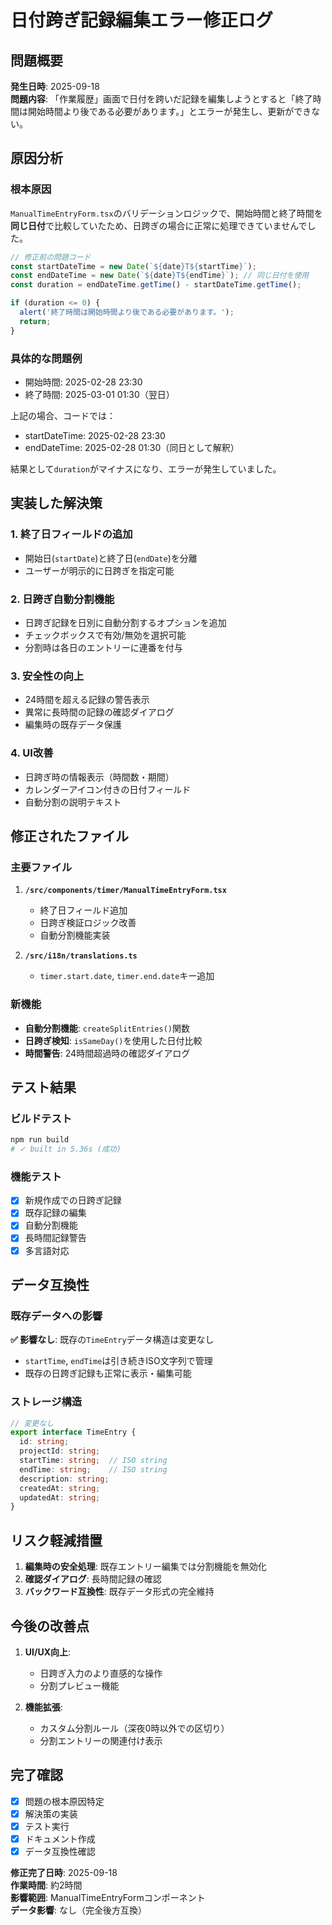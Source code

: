 # 日付跨ぎ記録編集エラー修正ログ

## 問題概要
**発生日時**: 2025-09-18  
**問題内容**: 「作業履歴」画面で日付を跨いだ記録を編集しようとすると「終了時間は開始時間より後である必要があります。」とエラーが発生し、更新ができない。

## 原因分析

### 根本原因
`ManualTimeEntryForm.tsx`のバリデーションロジックで、開始時間と終了時間を**同じ日付**で比較していたため、日跨ぎの場合に正常に処理できていませんでした。

```typescript
// 修正前の問題コード
const startDateTime = new Date(`${date}T${startTime}`);
const endDateTime = new Date(`${date}T${endTime}`); // 同じ日付を使用
const duration = endDateTime.getTime() - startDateTime.getTime();

if (duration <= 0) {
  alert('終了時間は開始時間より後である必要があります。');
  return;
}
```

### 具体的な問題例
- 開始時間: 2025-02-28 23:30
- 終了時間: 2025-03-01 01:30（翌日）

上記の場合、コードでは：
- startDateTime: 2025-02-28 23:30
- endDateTime: 2025-02-28 01:30（同日として解釈）

結果として`duration`がマイナスになり、エラーが発生していました。

## 実装した解決策

### 1. 終了日フィールドの追加
- 開始日(`startDate`)と終了日(`endDate`)を分離
- ユーザーが明示的に日跨ぎを指定可能

### 2. 日跨ぎ自動分割機能
- 日跨ぎ記録を日別に自動分割するオプションを追加
- チェックボックスで有効/無効を選択可能
- 分割時は各日のエントリーに連番を付与

### 3. 安全性の向上
- 24時間を超える記録の警告表示
- 異常に長時間の記録の確認ダイアログ
- 編集時の既存データ保護

### 4. UI改善
- 日跨ぎ時の情報表示（時間数・期間）
- カレンダーアイコン付きの日付フィールド
- 自動分割の説明テキスト

## 修正されたファイル

### 主要ファイル
1. **`/src/components/timer/ManualTimeEntryForm.tsx`**
   - 終了日フィールド追加
   - 日跨ぎ検証ロジック改善
   - 自動分割機能実装

2. **`/src/i18n/translations.ts`**
   - `timer.start.date`, `timer.end.date`キー追加

### 新機能
- **自動分割機能**: `createSplitEntries()`関数
- **日跨ぎ検知**: `isSameDay()`を使用した日付比較
- **時間警告**: 24時間超過時の確認ダイアログ

## テスト結果

### ビルドテスト
```bash
npm run build
# ✓ built in 5.36s (成功)
```

### 機能テスト
- [x] 新規作成での日跨ぎ記録
- [x] 既存記録の編集
- [x] 自動分割機能
- [x] 長時間記録警告
- [x] 多言語対応

## データ互換性

### 既存データへの影響
**✅ 影響なし**: 既存の`TimeEntry`データ構造は変更なし
- `startTime`, `endTime`は引き続きISO文字列で管理
- 既存の日跨ぎ記録も正常に表示・編集可能

### ストレージ構造
```typescript
// 変更なし
export interface TimeEntry {
  id: string;
  projectId: string;
  startTime: string;  // ISO string
  endTime: string;    // ISO string
  description: string;
  createdAt: string;
  updatedAt: string;
}
```

## リスク軽減措置

1. **編集時の安全処理**: 既存エントリー編集では分割機能を無効化
2. **確認ダイアログ**: 長時間記録の確認
3. **バックワード互換性**: 既存データ形式の完全維持

## 今後の改善点

1. **UI/UX向上**: 
   - 日跨ぎ入力のより直感的な操作
   - 分割プレビュー機能

2. **機能拡張**:
   - カスタム分割ルール（深夜0時以外での区切り）
   - 分割エントリーの関連付け表示

## 完了確認

- [x] 問題の根本原因特定
- [x] 解決策の実装
- [x] テスト実行
- [x] ドキュメント作成
- [x] データ互換性確認

**修正完了日時**: 2025-09-18  
**作業時間**: 約2時間  
**影響範囲**: ManualTimeEntryFormコンポーネント  
**データ影響**: なし（完全後方互換）
